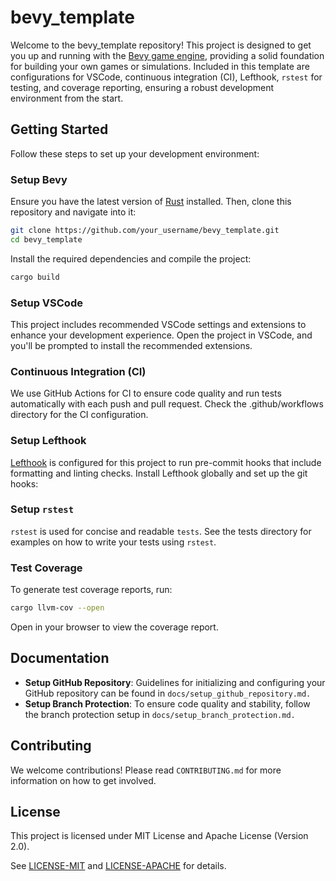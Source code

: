 # bevy_template

Welcome to the bevy_template repository! This project is designed to get you up and running with the [Bevy game engine](https://bevyengine.org/), providing a solid foundation for building your own games or simulations. Included in this template are configurations for VSCode, continuous integration (CI), Lefthook, `rstest` for testing, and coverage reporting, ensuring a robust development environment from the start.

## Getting Started

Follow these steps to set up your development environment:

### Setup Bevy

Ensure you have the latest version of [Rust](https://www.rust-lang.org/) installed. Then, clone this repository and navigate into it:

```sh
git clone https://github.com/your_username/bevy_template.git
cd bevy_template
```

Install the required dependencies and compile the project:

```sh
cargo build
```

### Setup VSCode

This project includes recommended VSCode settings and extensions to enhance your development experience. Open the project in VSCode, and you'll be prompted to install the recommended extensions.

### Continuous Integration (CI)

We use GitHub Actions for CI to ensure code quality and run tests automatically with each push and pull request. Check the .github/workflows directory for the CI configuration.

### Setup Lefthook

[Lefthook](https://github.com/evilmartians/lefthook) is configured for this project to run pre-commit hooks that include formatting and linting checks. Install Lefthook globally and set up the git hooks:

### Setup `rstest`

`rstest` is used for concise and readable `tests`. See the tests directory for examples on how to write your tests using `rstest`.

### Test Coverage

To generate test coverage reports, run:

```sh
cargo llvm-cov --open
```

Open in your browser to view the coverage report.

## Documentation

- **Setup GitHub Repository**: Guidelines for initializing and configuring your GitHub repository can be found in `docs/setup_github_repository.md.`
- **Setup Branch Protection**: To ensure code quality and stability, follow the branch protection setup in `docs/setup_branch_protection.md.`

## Contributing

We welcome contributions! Please read `CONTRIBUTING.md` for more information on how to get involved.

## License

This project is licensed under MIT License and Apache License (Version 2.0).

See [LICENSE-MIT](LICENSE-MIT) and [LICENSE-APACHE](LICENSE-APACHE) for details.
